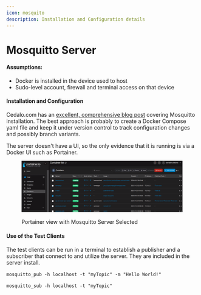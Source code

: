 ```yaml
---
icon: mosquito
description: Installation and Configuration details
---
```


# Mosquitto Server

#### Assumptions:&#x20;

* Docker is installed in the device used to host
* Sudo-level account, firewall and terminal access on that device

#### Installation and Configuration

Cedalo.com has an [excellent, comprehensive blog post](https://cedalo.com/blog/mosquitto-docker-configuration-ultimate-guide/#How_to_use_Mosquitto_MQTT_Broker_Docker-Compose_setup) covering Mosquitto installation. The best approach is probably to create a Docker Compose yaml file and keep it under version control to track configuration changes and possibly branch variants.

The server doesn't have a UI, so the only evidence that it is running is via a Docker UI such as Portainer.

<figure><img src="../../.gitbook/assets/mosquittoInPortainer.png" alt=""><figcaption><p>Portainer view with Mosquitto Server Selected</p></figcaption></figure>

#### Use of the Test Clients

The test clients can be run in a terminal to establish a publisher and a subscriber that connect to and utilize the server. They are included in the server install.

```
mosquitto_pub -h localhost -t "myTopic" -m "Hello World!"
```

```
mosquitto_sub -h localhost -t "myTopic"
```
